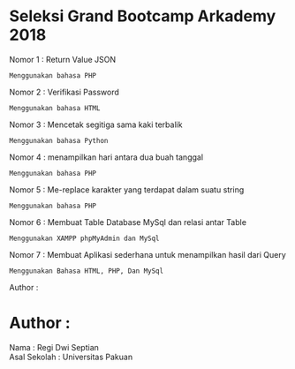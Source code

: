# Seleksi Grand Bootcamp Arkademy 2018

Nomor 1 : Return Value JSON

    Menggunakan bahasa PHP

Nomor 2 : Verifikasi Password

    Menggunakan bahasa HTML

Nomor 3 : Mencetak segitiga sama kaki terbalik

    Menggunakan bahasa Python

Nomor 4 : menampilkan hari antara dua buah tanggal

    Menggunakan bahasa PHP

Nomor 5 : Me-replace karakter yang terdapat dalam suatu string

    Menggunakan bahasa PHP

Nomor 6 : Membuat Table Database MySql dan relasi antar Table

    Menggunakan XAMPP phpMyAdmin dan MySql

Nomor 7 : Membuat Aplikasi sederhana untuk menampilkan hasil dari Query

    Menggunakan Bahasa HTML, PHP, Dan MySql

Author :

# Author :
 Nama			      : Regi Dwi Septian
 <br>Asal Sekolah 	: Universitas Pakuan
